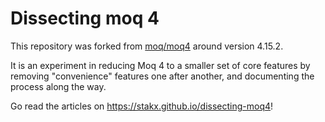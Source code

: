 Dissecting moq 4
================

This repository was forked from [moq/moq4](https://github.com/moq/moq4)
around version 4.15.2.

It is an experiment in reducing Moq 4 to a smaller set of core features
by removing "convenience" features one after another, and documenting
the process along the way.

Go read the articles on https://stakx.github.io/dissecting-moq4!
